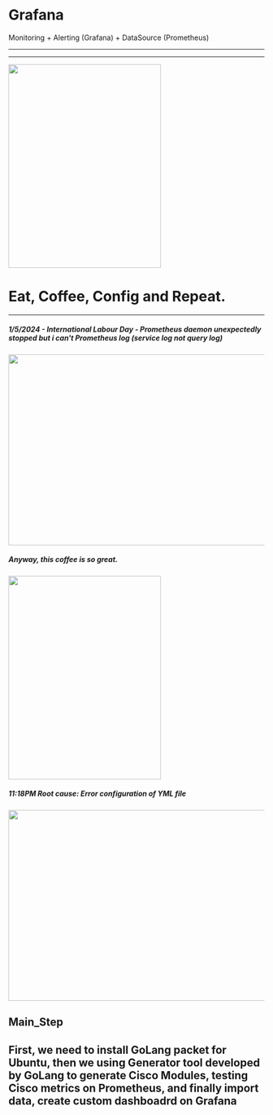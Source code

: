 # Grafana
Monitoring + Alerting (Grafana) + DataSource (Prometheus) 

*****************************************************************
*****************************************************************
<img src="https://github.com/DangSys/Grafana/assets/168504365/2e03e921-bedf-418e-9083-65d9e3282e87" width="300" height="400" />



# Eat, Coffee, Config and Repeat.
**********************************

<h5>1/5/2024 - International Labour Day - Prometheus daemon unexpectedly stopped but i can't Prometheus log (service log not query log)</h5>
<img src="https://github.com/DangSys/Grafana/assets/168504365/e52f19b7-1267-44ca-8669-22c9ccbb5267" width=600 height=375 />

<h5>Anyway, this coffee is so great.</h5>
<img src="https://github.com/DangSys/Grafana/assets/168504365/637d1ce0-6341-4cfe-be03-1af9799f2612" width=300 height=400 />

<h5>11:18PM Root cause: Error configuration of YML file</h5>
<img src="https://github.com/DangSys/Grafana/assets/168504365/95a90ff1-3dc6-4641-9855-72064f257746" width=600 height=375 />

<h2>Main_Step</h2>
<h2>First, we need to install GoLang packet for Ubuntu, then we using Generator tool developed by GoLang to generate Cisco Modules, testing Cisco metrics on Prometheus, and finally import data, create custom dashboadrd on Grafana</h3>






